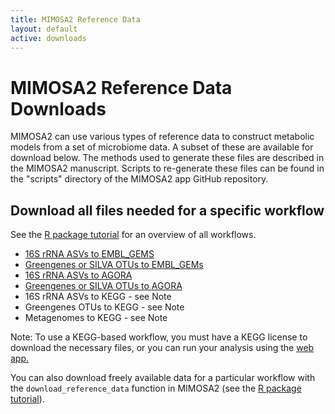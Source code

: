 ```yaml
---
title: MIMOSA2 Reference Data
layout: default
active: downloads
---
```

# MIMOSA2 Reference Data Downloads

MIMOSA2 can use various types of reference data to construct metabolic models from a set of microbiome data. A subset of these are available for download below. 
The methods used to generate these files are described in the MIMOSA2 manuscript. Scripts to re-generate these files can be found in the "scripts" directory of the MIMOSA2 app GitHub repository.

## Download all files needed for a specific workflow
See the [R package tutorial](package.html) for an overview of all workflows. 

- [16S rRNA ASVs to EMBL_GEMS](https://elbo-spice.gs.washington.edu/shiny/MIMOSA2shiny/refData/ASV_EMBL.tar.gz)
- [Greengenes or SILVA OTUs to EMBL_GEMs](https://elbo-spice.gs.washington.edu/shiny/MIMOSA2shiny/refData/OTU_EMBL.tar.gz)
- [16S rRNA ASVs to AGORA](https://elbo-spice.gs.washington.edu/shiny/MIMOSA2shiny/refData/ASV_AGORA.tar.gz)
- [Greengenes or SILVA OTUs to AGORA](https://elbo-spice.gs.washington.edu/shiny/MIMOSA2shiny/refData/OTU_AGORA.tar.gz)
- 16S rRNA ASVs to KEGG - see Note
- Greengenes OTUs to KEGG - see Note
- Metagenomes to KEGG - see Note

Note: To use a KEGG-based workflow, you must have a KEGG license to download the necessary files, or you can run your analysis using the [web app.](https://elbo-spice.gs.washington.edu/shiny/MIMOSA2shiny/)

You can also download freely available data for a particular workflow with the `download_reference_data` function in MIMOSA2 (see the [R package tutorial](package.html)).

<!---
Individual processed data files are described and linked below:

### Ribosomal sequence reference datasets (for mapping ASVs)
These are provided in .udb format for efficient download and search with vsearch.

- [GreenGenes 99% OTU representative sequences]() These are the provided Greengenes 13_8 representative 99% OTUs, indexed into a vsearch udb file.

- [Ribosomal sequences from AGORA genomes]()

- [Ribosomal sequences from RefSeq (for EMBL_GEMS)]()

### Processed mappings for linking OTUs to genomes and models:

- [Mapping from Greengenes 13_8 99% OTUs to AGORA-linked genomes]()

- [Mapping from Greengenes 13_8 99% OTUs to RefSeq genomes for EMBL_GEMS]()

- [Mapping from SILVA 132 99% OTUs to AGORA-linked genomes]()

- [Mapping from SILVA 132 99% OTUs to RefSeq genomes]()

The scripts used to generate these mapping files are available at http://github.com/cnoecker/MIMOSA2shiny/scripts.

### Taxon-specific metabolic models, processed and formatted for MIMOSA2 compatibility: 

- [AGORA models (reconstructions from Magnusdottir et al Nature Biotech 2016)](agora_models.tar.gz)

- [CarveMe/EMBL_GEMS models (reconstructions from Machado et al Nucleic Acids Research 2018)](embl_gems_models.tar.gz)


-->
